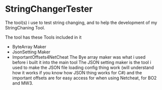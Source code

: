 # StringChangerTester
The tool(s) i use to test string changing, and to help the development of my StringChaning Tool.

The tool has these Tools included in it
- ByteArray Maker
- JsonSetting Maker
- ImportantOffsets4NetCheat
The Bye array maker was what i used before i built it into the main tool
The JSON setting maker is the tool i used to make the JSON file loading config thing work (will understand how it works if you know how JSON thing works for C#)
and the important offsets are for easy access for when using Netcheat, for BO2 and MW3.

